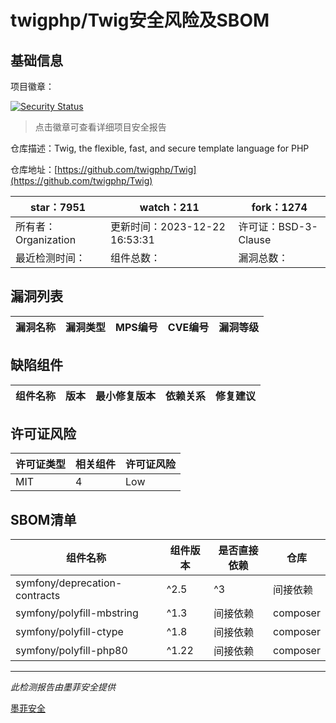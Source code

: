 # twigphp/Twig安全风险及SBOM

## 基础信息

项目徽章：

[![Security Status](https://www.murphysec.com/platform3/v31/badge/1738648714389123072.svg)](https://www.murphysec.com/console/report/1697315049243570176/1738648714389123072)

> 点击徽章可查看详细项目安全报告

仓库描述：Twig, the flexible, fast, and secure template language for PHP

仓库地址：[https://github.com/twigphp/Twig](https://github.com/twigphp/Twig)

| star：7951 | watch：211 | fork：1274 |
| ----------- | -------------- | ------------ |
| 所有者：Organization | 更新时间：2023-12-22 16:53:31 | 许可证：BSD-3-Clause |
| 最近检测时间： | 组件总数： | 漏洞总数： |




## 漏洞列表

| 漏洞名称 | 漏洞类型 | MPS编号 | CVE编号 | 漏洞等级 |
| ------- | ------ | ------- | ------ | ----- |





## 缺陷组件

| 组件名称 | 版本 | 最小修复版本 | 依赖关系 | 修复建议 |
| -------- | ---- | ------------ | -------- | -------- |





## 许可证风险

| 许可证类型 | 相关组件 | 许可证风险 |
| ---------- | -------- | ---------- |
|MIT|4|Low|




## SBOM清单

| 组件名称 | 组件版本 | 是否直接依赖 | 仓库 |
| -------- | -------- | ------------ | ---- |
|symfony/deprecation-contracts|^2.5|^3|间接依赖|composer|
|symfony/polyfill-mbstring|^1.3|间接依赖|composer|
|symfony/polyfill-ctype|^1.8|间接依赖|composer|
|symfony/polyfill-php80|^1.22|间接依赖|composer|


------

*此检测报告由墨菲安全提供*

[墨菲安全](www.murphysec.com)
